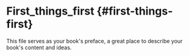 # First_things_first {#first-things-first}

This file serves as your book&#039;s preface, a great place to describe your book&#039;s content and ideas.